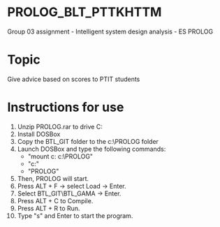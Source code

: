 # PROLOG_BLT_PTTKHTTM
Group 03 assignment - Intelligent system design analysis - ES PROLOG

# Topic
Give advice based on scores to PTIT students

# Instructions for use
1. Unzip PROLOG.rar to drive C:
2. Install DOSBox
3. Copy the BTL_GIT folder to the c:\PROLOG folder
4. Launch DOSBox and type the following commands:
    - "mount c: c:\PROLOG"
    - "c:"
    - "PROLOG"
5. Then, PROLOG will start.
6. Press ALT + F -> select Load -> Enter.
7. Select BTL_GIT\BTL_GAMA -> Enter.
8. Press ALT + C to Compile.
9. Press ALT + R to Run.
10. Type "s" and Enter to start the program.